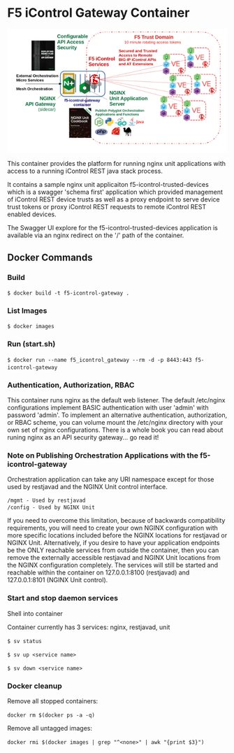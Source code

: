 # F5 iControl Gateway Container

![f5-icontrol-gateway container](https://github.com/f5devcentral/f5-icontrol-trusted-devices/raw/master/static/images/F5iControlGatewayContainer640x360.png) 

This container provides the platform for running nginx unit applications
with access to a running iControl REST java stack process.

It contains a sample nginx unit applicaiton f5-icontrol-trusted-devices
which is a swagger 'schema first' application which provided management
of iControl REST device trusts as well as a proxy endpoint to serve
device trust tokens or proxy iControl REST requests to remote iControl
REST enabled devices.

The Swagger UI explore for the f5-icontrol-trusted-devices application is
available via an nginx redirect on the '/' path of the container.

## Docker Commands

### Build

`$ docker build -t f5-icontrol-gateway .`

### List Images

`$ docker images`

### Run (start.sh)

`$ docker run --name f5_icontrol_gateway --rm -d -p 8443:443 f5-icontrol-gateway`

### Authentication, Authorization, RBAC

This container runs nginx as the default web listener. The default /etc/nginx configurations
implement BASIC authentication with user 'admin' with password 'admin'. To implement an
alternative authentication, authorization, or RBAC scheme, you can volume mount the /etc/nginx
directory with your own set of nginx configurations. There is a whole book you can read
about runing nginx as an API security gateway... go read it!

### Note on Publishing Orchestration Applications with the f5-icontrol-gateway

Orchestration application can take any URI namespace except for those used by restjavad and the NGINX Unit control interface.

```
/mgmt - Used by restjavad
/config - Used by NGINX Unit
```

If you need to overcome this limitation, because of backwards compatibility requirements, you will need to create your own NGINX configuration with more specific locations included before the NGINX locations for restjavad or NGINX Unit. Alternatively, if you desire to have your application endpoints be the ONLY reachable services from outside the container, then you can remove the externally accessible restjavad and NGINX Unit locations from the NGINX configuration completely. The services will still be started and reachable within the container on 127.0.0.1:8100 (restjavad) and 127.0.0.1:8101 (NGINX Unit control).

### Start and stop daemon services

Shell into container

Container currently has 3 services: nginx, restjavad, unit

`$ sv status`

`$ sv up <service name>`

`$ sv down <service name>`

### Docker cleanup

Remove all stopped containers:

`docker rm $(docker ps -a -q)`

Remove all untagged images:

`docker rmi $(docker images | grep "^<none>" | awk "{print $3}")`
